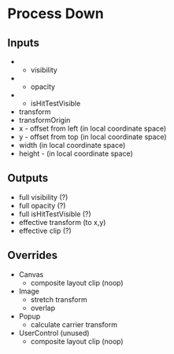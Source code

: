 # Process Down

## Inputs
- * visibility
- * opacity
- * isHitTestVisible
- transform
- transformOrigin
- x - offset from left (in local coordinate space)
- y - offset from top (in local coordinate space)
- width (in local coordinate space)
- height - (in local coordinate space)

## Outputs
- full visibility (?)
- full opacity (?)
- full isHitTestVisible (?)
- effective transform (to x,y)
- effective clip (?)

## Overrides

- Canvas
  - composite layout clip (noop)
- Image
  - stretch transform
  - overlap 
- Popup
  - calculate carrier transform
- UserControl (unused)
  - composite layout clip (noop)